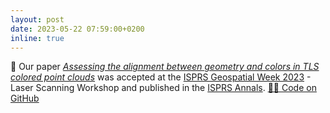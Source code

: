 ```yaml
---
layout: post
date: 2023-05-22 07:59:00+0200
inline: true
---
```


📄 Our paper [*Assessing the alignment between geometry and colors in TLS colored point clouds*](https://isprs-annals.copernicus.org/articles/X-1-W1-2023/597/2023/) was accepted at the [ISPRS Geospatial Week 2023](https://gsw2023.com/) - Laser Scanning Workshop and published in the [ISPRS Annals](https://www.isprs.org/publications/annals.aspx). [🧑‍💻 Code on GitHub](https://github.com/zhaoyiww/AssessAlignment)